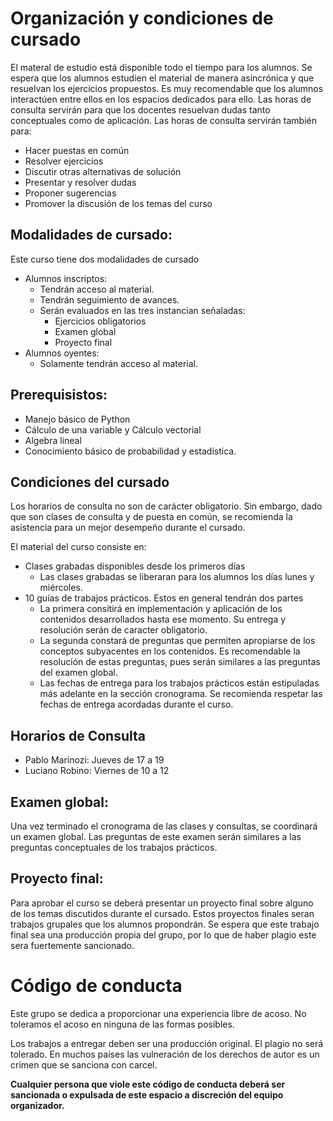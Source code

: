 # Organización y condiciones de cursado

El materal de estudio está disponible todo el tiempo para los alumnos. Se espera que los alumnos estudien el material de manera asincrónica y que resuelvan los ejercicios propuestos. Es muy recomendable que los alumnos interactúen entre ellos en los espacios dedicados para ello. Las horas de consulta servirán para que los docentes resuelvan dudas tanto conceptuales como de aplicación. Las horas de consulta servirán también para:

* Hacer puestas en común
* Resolver ejercicios
* Discutir otras alternativas de solución 
* Presentar y resolver dudas
* Proponer sugerencias
* Promover la discusión de los temas del curso

## Modalidades de cursado:

Este curso tiene dos modalidades de cursado
* Alumnos inscriptos:
    - Tendrán acceso al material.
    - Tendrán seguimiento de avances.
    - Serán evaluados en las tres instancian señaladas:
        + Ejercicios obligatorios
        + Examen global
        + Proyecto final
* Alumnos oyentes:
    - Solamente tendrán acceso al material.

## Prerequisistos:

* Manejo básico de Python
* Cálculo de una variable y Cálculo vectorial
* Algebra lineal
* Conocimiento básico de probabilidad y estadística.

## Condiciones del cursado

Los horarios de consulta no son de carácter obligatorio. Sin embargo, dado que son clases de consulta y de puesta en común, se recomienda la asistencia para un mejor desempeño durante el cursado.

El material del curso consiste en:

* Clases grabadas disponibles desde los primeros días
    - Las clases grabadas se liberaran para los alumnos los días lunes y miércoles.
* 10 guías de trabajos prácticos. Estos en general tendrán dos partes
    - La primera consitirá en implementación y aplicación de los contenidos desarrollados hasta ese momento. Su entrega y resolución serán de caracter obligatorio.
    - La segunda constará de preguntas que permiten apropiarse de los conceptos subyacentes en los contenidos. Es recomendable la resolución de estas preguntas, pues serán similares a las preguntas del examen global.
    - Las fechas de entrega para los trabajos prácticos están estipuladas más adelante en la sección cronograma. Se recomienda respetar las fechas de entrega acordadas durante el curso.

## Horarios de Consulta

* Pablo Marinozi: Jueves de 17 a 19
* Luciano Robino: Viernes de 10 a 12

## Examen global:

Una vez terminado el cronograma de las clases y consultas, se coordinará un examen global. Las preguntas de este examen serán similares a las preguntas conceptuales de los trabajos prácticos.

## Proyecto final:

Para aprobar el curso se deberá presentar un proyecto final sobre alguno de los temas discutidos durante el cursado. Estos proyectos finales seran trabajos grupales que los alumnos propondrán. Se espera que este trabajo final sea una producción propia del grupo, por lo que de haber plagio este sera fuertemente sancionado.

# Código de conducta

Este grupo se dedica a proporcionar una experiencia libre de acoso. No toleramos el acoso en ninguna de las formas posibles.

Los trabajos a entregar deben ser una producción original.  El plagio no será tolerado. En muchos países las vulneración de los derechos de autor es un crimen que se sanciona con carcel.

<b> Cualquier persona que viole este código de conducta deberá ser sancionada o expulsada de este espacio a discreción del equipo organizador.</b>
